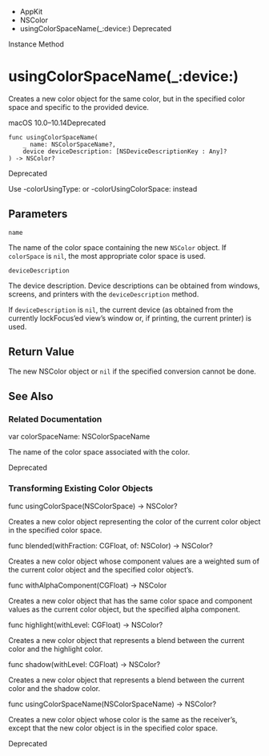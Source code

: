 

- AppKit
- NSColor
-  usingColorSpaceName(\_:device:) Deprecated

Instance Method

# usingColorSpaceName(\_:device:)

Creates a new color object for the same color, but in the specified color space and specific to the provided device.

macOS 10.0–10.14Deprecated

``` source
func usingColorSpaceName(
    _ name: NSColorSpaceName?,
    device deviceDescription: [NSDeviceDescriptionKey : Any]?
) -> NSColor?
```

Deprecated

Use -colorUsingType: or -colorUsingColorSpace: instead

## Parameters 

`name`  

The name of the color space containing the new `NSColor` object. If `colorSpace` is `nil`, the most appropriate color space is used.

`deviceDescription`  

The device description. Device descriptions can be obtained from windows, screens, and printers with the `deviceDescription` method.

If `deviceDescription` is `nil`, the current device (as obtained from the currently lockFocus’ed view’s window or, if printing, the current printer) is used.

## Return Value

The new NSColor object or `nil` if the specified conversion cannot be done.

## See Also

### Related Documentation

var colorSpaceName: NSColorSpaceName

The name of the color space associated with the color.

Deprecated

### Transforming Existing Color Objects

func usingColorSpace(NSColorSpace) -> NSColor?

Creates a new color object representing the color of the current color object in the specified color space.

func blended(withFraction: CGFloat, of: NSColor) -> NSColor?

Creates a new color object whose component values are a weighted sum of the current color object and the specified color object’s.

func withAlphaComponent(CGFloat) -> NSColor

Creates a new color object that has the same color space and component values as the current color object, but the specified alpha component.

func highlight(withLevel: CGFloat) -> NSColor?

Creates a new color object that represents a blend between the current color and the highlight color.

func shadow(withLevel: CGFloat) -> NSColor?

Creates a new color object that represents a blend between the current color and the shadow color.

func usingColorSpaceName(NSColorSpaceName) -> NSColor?

Creates a new color object whose color is the same as the receiver’s, except that the new color object is in the specified color space.

Deprecated

